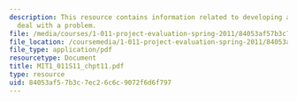 ```yaml
---
description: This resource contains information related to developing a strategy to
  deal with a problem.
file: /media/courses/1-011-project-evaluation-spring-2011/84053af57b3c7ec26c6c9072f6d6f797_MIT1_011S11_chpt11.pdf
file_location: /coursemedia/1-011-project-evaluation-spring-2011/84053af57b3c7ec26c6c9072f6d6f797_MIT1_011S11_chpt11.pdf
file_type: application/pdf
resourcetype: Document
title: MIT1_011S11_chpt11.pdf
type: resource
uid: 84053af5-7b3c-7ec2-6c6c-9072f6d6f797
---
```

